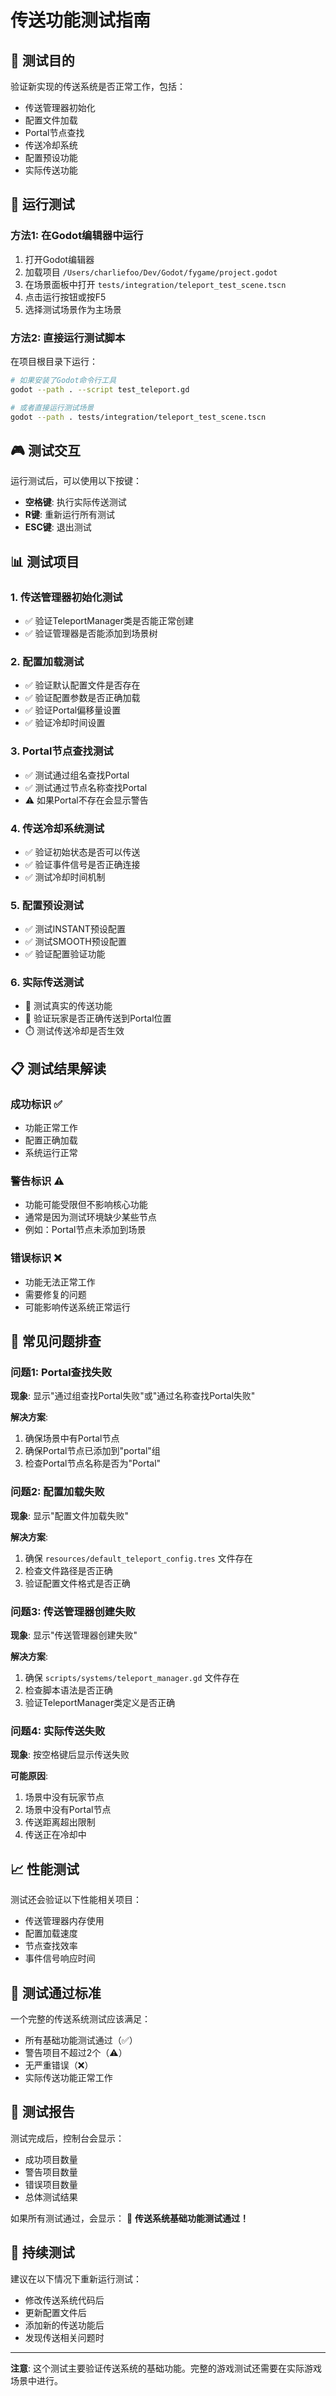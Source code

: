 # 传送功能测试指南

## 🎯 测试目的

验证新实现的传送系统是否正常工作，包括：
- 传送管理器初始化
- 配置文件加载
- Portal节点查找
- 传送冷却系统
- 配置预设功能
- 实际传送功能

## 🚀 运行测试

### 方法1: 在Godot编辑器中运行

1. 打开Godot编辑器
2. 加载项目 `/Users/charliefoo/Dev/Godot/fygame/project.godot`
3. 在场景面板中打开 `tests/integration/teleport_test_scene.tscn`
4. 点击运行按钮或按F5
5. 选择测试场景作为主场景

### 方法2: 直接运行测试脚本

在项目根目录下运行：
```bash
# 如果安装了Godot命令行工具
godot --path . --script test_teleport.gd

# 或者直接运行测试场景
godot --path . tests/integration/teleport_test_scene.tscn
```

## 🎮 测试交互

运行测试后，可以使用以下按键：

- **空格键**: 执行实际传送测试
- **R键**: 重新运行所有测试
- **ESC键**: 退出测试

## 📊 测试项目

### 1. 传送管理器初始化测试
- ✅ 验证TeleportManager类是否能正常创建
- ✅ 验证管理器是否能添加到场景树

### 2. 配置加载测试
- ✅ 验证默认配置文件是否存在
- ✅ 验证配置参数是否正确加载
- ✅ 验证Portal偏移量设置
- ✅ 验证冷却时间设置

### 3. Portal节点查找测试
- ✅ 测试通过组名查找Portal
- ✅ 测试通过节点名称查找Portal
- ⚠️ 如果Portal不存在会显示警告

### 4. 传送冷却系统测试
- ✅ 验证初始状态是否可以传送
- ✅ 验证事件信号是否正确连接
- ✅ 测试冷却时间机制

### 5. 配置预设测试
- ✅ 测试INSTANT预设配置
- ✅ 测试SMOOTH预设配置
- ✅ 验证配置验证功能

### 6. 实际传送测试
- 🚀 测试真实的传送功能
- 📍 验证玩家是否正确传送到Portal位置
- ⏱️ 测试传送冷却是否生效

## 📋 测试结果解读

### 成功标识 ✅
- 功能正常工作
- 配置正确加载
- 系统运行正常

### 警告标识 ⚠️
- 功能可能受限但不影响核心功能
- 通常是因为测试环境缺少某些节点
- 例如：Portal节点未添加到场景

### 错误标识 ❌
- 功能无法正常工作
- 需要修复的问题
- 可能影响传送系统正常运行

## 🔧 常见问题排查

### 问题1: Portal查找失败
**现象**: 显示"通过组查找Portal失败"或"通过名称查找Portal失败"

**解决方案**:
1. 确保场景中有Portal节点
2. 确保Portal节点已添加到"portal"组
3. 检查Portal节点名称是否为"Portal"

### 问题2: 配置加载失败
**现象**: 显示"配置文件加载失败"

**解决方案**:
1. 确保 `resources/default_teleport_config.tres` 文件存在
2. 检查文件路径是否正确
3. 验证配置文件格式是否正确

### 问题3: 传送管理器创建失败
**现象**: 显示"传送管理器创建失败"

**解决方案**:
1. 确保 `scripts/systems/teleport_manager.gd` 文件存在
2. 检查脚本语法是否正确
3. 验证TeleportManager类定义是否正确

### 问题4: 实际传送失败
**现象**: 按空格键后显示传送失败

**可能原因**:
1. 场景中没有玩家节点
2. 场景中没有Portal节点
3. 传送距离超出限制
4. 传送正在冷却中

## 📈 性能测试

测试还会验证以下性能相关项目：
- 传送管理器内存使用
- 配置加载速度
- 节点查找效率
- 事件信号响应时间

## 🎯 测试通过标准

一个完整的传送系统测试应该满足：
- 所有基础功能测试通过（✅）
- 警告项目不超过2个（⚠️）
- 无严重错误（❌）
- 实际传送功能正常工作

## 📝 测试报告

测试完成后，控制台会显示：
- 成功项目数量
- 警告项目数量
- 错误项目数量
- 总体测试结果

如果所有测试通过，会显示：
🎉 **传送系统基础功能测试通过！**

## 🔄 持续测试

建议在以下情况下重新运行测试：
- 修改传送系统代码后
- 更新配置文件后
- 添加新的传送功能后
- 发现传送相关问题时

---

**注意**: 这个测试主要验证传送系统的基础功能。完整的游戏测试还需要在实际游戏场景中进行。